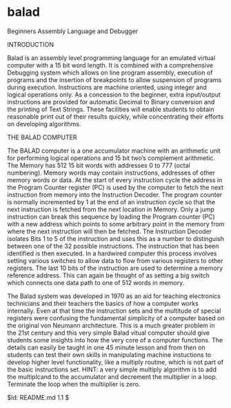 # balad
Beginners Assembly Language and Debugger

INTRODUCTION

Balad is an assembly level programming language for an emulated virtual computer with a 15 bit word length. It is combined with a comprehensive Debugging system which allows on line program assembly, execution of programs and the insertion of breakpoints to allow suspension of programs during execution.
Instructions are machine oriented, using integer and logical operations only. As a concession to the beginner, extra input/output instructions are provided for automatic Decimal to Binary conversion and the printing of Text Strings. These facilities will enable students to obtain reasonable print out of their results quickly, while concentrating their efforts on developing algorithms.

THE BALAD COMPUTER

The BALAD computer is a one accumulator machine with an arithmetic unit for performing logical operations and 15 bit two’s complement arithmetic. The Memory has 512 15 bit words with addresses 0 to 777 (octal numbering). Memory words may contain instructions, addresses of other memory words or data.
At the start of every instruction cycle the address in the Program Counter register (PC) is used by the computer to fetch the next instruction from memory into the Instruction Decoder. The program counter is normally incremented by 1 at the end of an instruction cycle so that the next instruction is fetched from the next location in Memory. Only a jump instruction can break this sequence by loading the Program counter (PC) with a new address which points to some arbitrary point in the memory from where the next instruction will then be fetched.
The Instruction Decoder isolates Bits 1 to 5 of the instruction and uses this as a number to distinguish between one of the 32 possible instructions. The instruction that has been identified is then executed. In a hardwired computer this process involves setting various switches to allow data to flow from various registers to other registers.
The last 10 bits of the instruction are used to determine a memory reference address. This can again be thought of as setting a big switch which connects one data path to one of 512 words in memory.

The Balad system was developed in 1970 as an aid for teaching electronics technicians and their teachers the basics of how a computer works internally. Even at that time the instruction sets and the multitude of special registers were confusing the fundamental simplicity of a computer based on the original von Neumann architecture. This is a much greater problem in the 21st century and this very simple Balad vitual computer should give students some insights into how the very core of a computer functions.
The details can easily be taught in one 45 minute lesson and from then on students can test their own skills in manipulating machine instuctions to develop higher level functionality, like a multiply routine, which is not part of the basic instructions set.
HINT: a very simple multiply algorithm is to add the multiplcand to the accumulator and decrement the multiplier in a loop. Terminate the loop  when the multiiplier is zero.

$Id: README.md 1.1 $
